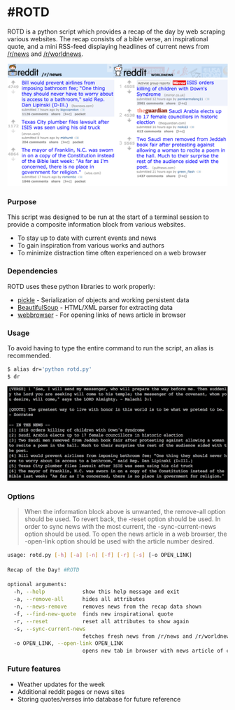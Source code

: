 # #ROTD
ROTD is a python script which provides a recap of the day by web scraping various websites. The recap consists of a bible verse, an inspirational quote, and a mini RSS-feed displaying headlines of current news from [/r/news] and [/r/worldnews].

![](redditnews.png)

### Purpose
This script was designed to be run at the start of a terminal session to provide a composite information block from various websites.
* To stay up to date with current events and news
* To gain inspiration from various works and authors
* To minimize distraction time often experienced on a web browser

### Dependencies
ROTD uses these python libraries to work properly:
* [pickle] - Serialization of objects and working persistent data
* [BeautifulSoup] - HTML/XML parser for extracting data
* [webbrowser] - For opening links of news article in browser

### Usage
To avoid having to type the entire command to run the script, an alias is recommended.
```sh
$ alias dr='python rotd.py'       
$ dr
```
![](screenshot.png)

### Options
> When the information block above is unwanted, the remove-all option should be used. To revert back, the -reset option should be used. In order to sync news with the most current, the -sync-current-news option should be used. To open the news article in a web browser, the -open-link option should be used with the article number desired.

```sh
usage: rotd.py [-h] [-a] [-n] [-f] [-r] [-s] [-o OPEN_LINK]

Recap of the Day! #ROTD

optional arguments:
  -h, --help            show this help message and exit
  -a, --remove-all      hides all attributes
  -n, --news-remove     removes news from the recap data shown
  -f, --find-new-quote  finds new inspirational quote
  -r, --reset           reset all attributes to show again
  -s, --sync-current-news
                        fetches fresh news from /r/news and /r/worldnews
  -o OPEN_LINK, --open-link OPEN_LINK
                        opens new tab in browser with news article of choice
```

### Future features
 - Weather updates for the week
 - Additional reddit pages or news sites
 - Storing quotes/verses into database for future reference
 
[//]: # 
   [/r/news]: <http://www.redddit.com/r/news>
   [/r/worldnews]: <http://www.reddit.com/r/worldnews>
   [pickle]: <https://docs.python.org/2/library/pickle.html#module-pickle>
   [BeautifulSoup]: <http://www.crummy.com/software/BeautifulSoup/bs4/doc/>
   [webbrowser]: <https://docs.python.org/2/library/webbrowser.html>

  

